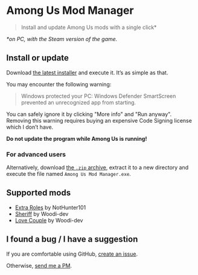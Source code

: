 # Among Us Mod Manager
> Install and update Among Us mods with a single click*

*\*on PC, with the Steam version of the game.*

## Install or update
Download [the latest installer](https://github.com/moritzruth/among-us-mod-manager/releases/download/v1.0.0/AmongUsModManagerInstaller-1.0.0.exe)
and execute it. It’s as simple as that.

You may encounter the following warning:

> Windows protected your PC: Windows Defender SmartScreen prevented an unrecognized app from starting.

You can safely ignore it by clicking "More info" and "Run anyway".
Removing this warning requires buying an expensive Code Signing license which I don’t have.

**Do not update the program while Among Us is running!**

### For advanced users
Alternatively, download
[the `.zip` archive](https://github.com/moritzruth/among-us-mod-manager/releases/download/v1.0.0/AmongUsModManager-1.0.0.zip),
extract it to a new directory and execute the file named `Among Us Mod Manager.exe`.

## Supported mods
- [Extra Roles](https://github.com/NotHunter101/ExtraRolesAmongUs) by NotHunter101
- [Sheriff](https://github.com/Woodi-dev/Among-Us-Sheriff-Mod) by Woodi-dev
- [Love Couple](https://github.com/Woodi-dev/Among-Us-Love-Couple-Mod) by Woodi-dev

## I found a bug / I have a suggestion

If you are comfortable using GitHub,
[create an issue](https://github.com/moritzruth/among-us-mod-manager/issues/new).

Otherwise, [send me a PM](https://twitter.com/moritz_ruth).
